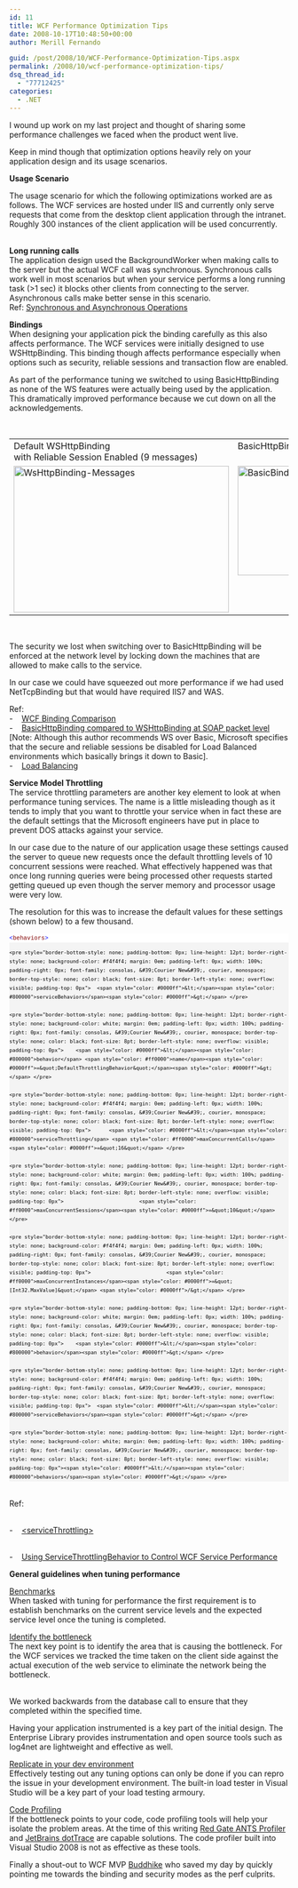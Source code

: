 ```yaml
---
id: 11
title: WCF Performance Optimization Tips
date: 2008-10-17T10:48:50+00:00
author: Merill Fernando

guid: /post/2008/10/WCF-Performance-Optimization-Tips.aspx
permalink: /2008/10/wcf-performance-optimization-tips/
dsq_thread_id:
  - "77712425"
categories:
  - .NET
---
```

<p>I wound up work on my last project and thought of sharing some performance challenges we faced when the product went live.</p>  <p>Keep in mind though that optimization options heavily rely on your application design and its usage scenarios.</p>  <p><strong>Usage Scenario</strong></p>  <p>The usage scenario for which the following optimizations worked are as follows. The WCF services are hosted under IIS and currently only serve requests that come from the desktop client application through the intranet. Roughly 300 instances of the client application will be used concurrently.</p>  <p>   <br /><strong>Long running calls      <br /></strong>The application design used the BackgroundWorker when making calls to the server but the actual WCF call was synchronous. Synchronous calls work well in most scenarios but when your service performs a long running task (&gt;1 sec) it blocks other clients from connecting to the server. Asynchronous calls make better sense in this scenario.     <br />Ref: <a href="http://msdn.microsoft.com/en-us/library/ms734701.aspx">Synchronous and Asynchronous Operations</a> </p>  <p><strong>Bindings      <br /></strong>When designing your application pick the binding carefully as this also affects performance. The WCF services were initially designed to use WSHttpBinding. This binding though affects performance especially when options such as security, reliable sessions and transaction flow are enabled. </p>  <p>As part of the performance tuning we switched to using BasicHttpBinding as none of the WS features were actually being used by the application. This dramatically improved performance because we cut down on all the acknowledgements. </p>  <p>&#160;</p>  <table border="0" cellspacing="0" cellpadding="2" width="400"><tbody>     <tr>       <td valign="top">Default WSHttpBinding          <br />with Reliable Session Enabled (9 messages)</td>        <td valign="top">BasicHttpBinding (2 messages)</td>     </tr>      <tr>       <td valign="top"><img style="display: inline" title="WsHttpBinding-Messages" border="0" alt="WsHttpBinding-Messages" src="http://www.merill.net/wp-content/uploads/binary/WCFPerformanceOptimizationTips_7C4A/WsHttpBindingMessages.jpg" width="388" height="264" /> </td>        <td valign="top"><img style="display: inline" title="BasicBinding-Messages" border="0" alt="BasicBinding-Messages" src="http://www.merill.net/wp-content/uploads/binary/WCFPerformanceOptimizationTips_7C4A/BasicBindingMessages.jpg" width="388" height="197" /> </td>     </tr>   </tbody></table>  <p>&#160;&#160; </p>  <p>The security we lost when switching over to BasicHttpBinding will be enforced at the network level by locking down the machines that are allowed to make calls to the service. </p>  <p>In our case we could have squeezed out more performance if we had used NetTcpBinding but that would have required IIS7 and WAS. </p>  <p>Ref:    <br />-&#160;&#160;&#160; <a href="http://www.pluralsight.com/community/blogs/aaron/archive/2007/03/22/46560.aspx">WCF Binding Comparison</a>     <br />-&#160;&#160;&#160; <a href="http://geekswithblogs.net/claeyskurt/archive/2008/04/22/121508.aspx">BasicHttpBinding compared to WSHttpBinding at SOAP packet level</a> [Note: Although this author recommends WS over Basic, Microsoft specifies that the secure and reliable sessions be disabled for Load Balanced environments which basically brings it down to Basic].     <br />-&#160;&#160;&#160; <a href="http://msdn.microsoft.com/en-us/library/ms730128.aspx">Load Balancing</a> </p>  <p><strong>Service Model Throttling      <br /></strong>The service throttling parameters are another key element to look at when performance tuning services. The name is a little misleading though as it tends to imply that you want to throttle your service when in fact these are the default settings that the Microsoft engineers have put in place to prevent DOS attacks against your service. </p>  <p>In our case due to the nature of our application usage these settings caused the server to queue new requests once the default throttling levels of 10 concurrent sessions were reached. What effectively happened was that once long running queries were being processed other requests started getting queued up even though the server memory and processor usage were very low. </p>  <p>The resolution for this was to increase the default values for these settings (shown below) to a few thousand. </p>  <div>   <div style="border-bottom-style: none; padding-bottom: 0px; line-height: 12pt; border-right-style: none; background-color: #f4f4f4; padding-left: 0px; width: 100%; padding-right: 0px; font-family: consolas, &#39;Courier New&#39;, courier, monospace; border-top-style: none; color: black; font-size: 8pt; border-left-style: none; overflow: visible; padding-top: 0px">     <pre style="border-bottom-style: none; padding-bottom: 0px; line-height: 12pt; border-right-style: none; background-color: white; margin: 0em; padding-left: 0px; width: 100%; padding-right: 0px; font-family: consolas, &#39;Courier New&#39;, courier, monospace; border-top-style: none; color: black; font-size: 8pt; border-left-style: none; overflow: visible; padding-top: 0px"><span style="color: #0000ff">&lt;</span><span style="color: #800000">behaviors</span><span style="color: #0000ff">&gt;</span> </pre>

    <pre style="border-bottom-style: none; padding-bottom: 0px; line-height: 12pt; border-right-style: none; background-color: #f4f4f4; margin: 0em; padding-left: 0px; width: 100%; padding-right: 0px; font-family: consolas, &#39;Courier New&#39;, courier, monospace; border-top-style: none; color: black; font-size: 8pt; border-left-style: none; overflow: visible; padding-top: 0px">  <span style="color: #0000ff">&lt;</span><span style="color: #800000">serviceBehaviors</span><span style="color: #0000ff">&gt;</span> </pre>

    <pre style="border-bottom-style: none; padding-bottom: 0px; line-height: 12pt; border-right-style: none; background-color: white; margin: 0em; padding-left: 0px; width: 100%; padding-right: 0px; font-family: consolas, &#39;Courier New&#39;, courier, monospace; border-top-style: none; color: black; font-size: 8pt; border-left-style: none; overflow: visible; padding-top: 0px">    <span style="color: #0000ff">&lt;</span><span style="color: #800000">behavior</span> <span style="color: #ff0000">name</span><span style="color: #0000ff">=&quot;DefaultThrottlingBehavior&quot;</span><span style="color: #0000ff">&gt;</span> </pre>

    <pre style="border-bottom-style: none; padding-bottom: 0px; line-height: 12pt; border-right-style: none; background-color: #f4f4f4; margin: 0em; padding-left: 0px; width: 100%; padding-right: 0px; font-family: consolas, &#39;Courier New&#39;, courier, monospace; border-top-style: none; color: black; font-size: 8pt; border-left-style: none; overflow: visible; padding-top: 0px">      <span style="color: #0000ff">&lt;</span><span style="color: #800000">serviceThrottling</span> <span style="color: #ff0000">maxConcurrentCalls</span><span style="color: #0000ff">=&quot;16&quot;</span> </pre>

    <pre style="border-bottom-style: none; padding-bottom: 0px; line-height: 12pt; border-right-style: none; background-color: white; margin: 0em; padding-left: 0px; width: 100%; padding-right: 0px; font-family: consolas, &#39;Courier New&#39;, courier, monospace; border-top-style: none; color: black; font-size: 8pt; border-left-style: none; overflow: visible; padding-top: 0px">                         <span style="color: #ff0000">maxConcurrentSessions</span><span style="color: #0000ff">=&quot;10&quot;</span> </pre>

    <pre style="border-bottom-style: none; padding-bottom: 0px; line-height: 12pt; border-right-style: none; background-color: #f4f4f4; margin: 0em; padding-left: 0px; width: 100%; padding-right: 0px; font-family: consolas, &#39;Courier New&#39;, courier, monospace; border-top-style: none; color: black; font-size: 8pt; border-left-style: none; overflow: visible; padding-top: 0px">                         <span style="color: #ff0000">maxConcurrentInstances</span><span style="color: #0000ff">=&quot;[Int32.MaxValue]&quot;</span> <span style="color: #0000ff">/&gt;</span> </pre>

    <pre style="border-bottom-style: none; padding-bottom: 0px; line-height: 12pt; border-right-style: none; background-color: white; margin: 0em; padding-left: 0px; width: 100%; padding-right: 0px; font-family: consolas, &#39;Courier New&#39;, courier, monospace; border-top-style: none; color: black; font-size: 8pt; border-left-style: none; overflow: visible; padding-top: 0px">    <span style="color: #0000ff">&lt;/</span><span style="color: #800000">behavior</span><span style="color: #0000ff">&gt;</span> </pre>

    <pre style="border-bottom-style: none; padding-bottom: 0px; line-height: 12pt; border-right-style: none; background-color: #f4f4f4; margin: 0em; padding-left: 0px; width: 100%; padding-right: 0px; font-family: consolas, &#39;Courier New&#39;, courier, monospace; border-top-style: none; color: black; font-size: 8pt; border-left-style: none; overflow: visible; padding-top: 0px">  <span style="color: #0000ff">&lt;/</span><span style="color: #800000">serviceBehaviors</span><span style="color: #0000ff">&gt;</span> </pre>

    <pre style="border-bottom-style: none; padding-bottom: 0px; line-height: 12pt; border-right-style: none; background-color: white; margin: 0em; padding-left: 0px; width: 100%; padding-right: 0px; font-family: consolas, &#39;Courier New&#39;, courier, monospace; border-top-style: none; color: black; font-size: 8pt; border-left-style: none; overflow: visible; padding-top: 0px"><span style="color: #0000ff">&lt;/</span><span style="color: #800000">behaviors</span><span style="color: #0000ff">&gt;</span> </pre>
  </div>
</div>

<p>
  <br />Ref: 

  <br />-&#160;&#160;&#160; <a href="http://msdn.microsoft.com/en-us/library/ms731379.aspx">&lt;serviceThrottling&gt;</a> 

  <br />-&#160;&#160;&#160; <a href="http://msdn.microsoft.com/en-us/library/ms735114(VS.85).aspx">Using ServiceThrottlingBehavior to Control WCF Service Performance</a> </p>

<p><strong>General guidelines when tuning performance </strong></p>

<p><u>Benchmarks 
    <br /></u>When tasked with tuning for performance the first requirement is to establish benchmarks on the current service levels and the expected service level once the tuning is completed. </p>

<p><u>Identify the bottleneck 
    <br /></u>The next key point is to identify the area that is causing the bottleneck. For the WCF services we tracked the time taken on the client side against the actual execution of the web service to eliminate the network being the bottleneck. 

  <br />We worked backwards from the database call to ensure that they completed within the specified time. </p>

<p>Having your application instrumented is a key part of the initial design. The Enterprise Library provides instrumentation and open source tools such as log4net are lightweight and effective as well. </p>

<p><u>Replicate in your dev environment 
    <br /></u>Effectively testing out any tuning options can only be done if you can repro the issue in your development environment. The built-in load tester in Visual Studio will be a key part of your load testing armoury. </p>

<p><u>Code Profiling 
    <br /></u>If the bottleneck points to your code, code profiling tools will help your isolate the problem areas. At the time of this writing <a href="http://www.red-gate.com/Products/ants_profiler/index.htm">Red Gate ANTS Profiler</a> and <a href="http://www.jetbrains.com/profiler/">JetBrains dotTrace</a> are capable solutions. The code profiler built into Visual Studio 2008 is not as effective as these tools.</p>

<p></p>

<p>Finally a shout-out to WCF MVP <a href="http://geeksdiary.com/">Buddhike</a> who saved my day by quickly pointing me towards the binding and security modes as the perf culprits.</p>